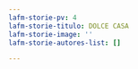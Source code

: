 ```yaml
---
lafm-storie-pv: 4
lafm-storie-titulo: DOLCE CASA
lafm-storie-image: ''
lafm-storie-autores-list: []

---
```

